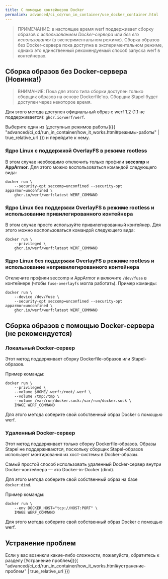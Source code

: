 ```yaml
---
title: С помощью контейнеров Docker
permalink: advanced/ci_cd/run_in_container/use_docker_container.html
---
```


> ПРИМЕЧАНИЕ: в настоящее время werf поддерживает сборку образов с _использованием Docker-сервера_ или _без его использования_ (в экспериментальном режиме). Сборка образов без Docker-сервера пока доступна в экспериментальном режиме, однако это единственный рекомендуемый способ запуска werf в контейнерах.

## Сборка образов без Docker-сервера (Новинка!)

> ВНИМАНИЕ: Пока для этого типа сборки доступен только сборщик образов на основе Dockerfile'ов. Сборщик Stapel будет доступен через некоторое время.

Для этого метода доступен официальный образ с werf 1.2 (1.1 не поддерживается): `ghcr.io/werf/werf`.

Выберите один из [доступных режимов работы]({{ "advanced/ci_cd/run_in_container/how_it_works.html#режимы-работы" | true_relative_url }}) и перейдите к нему.

### Ядро Linux с поддержкой OverlayFS в режиме rootless

В этом случае необходимо отключить только профили **seccomp** и **AppArmor**. Для этого можно воспользоваться командой следующего вида:

```shell
docker run \
    --security-opt seccomp=unconfined --security-opt apparmor=unconfined \
    ghcr.io/werf/werf:latest WERF_COMMAND
```

### Ядро Linux без поддержки OverlayFS в режиме rootless и использование привилегированного контейнера

В этом случае просто используйте привилегированный контейнер. Для этого можно воспользоваться командой следующего вида:

```shell
docker run \
    --privileged \
    ghcr.io/werf/werf:latest WERF_COMMAND
```

### Ядро Linux без поддержки OverlayFS в режиме rootless и использование непривилегированного контейнера

Отключите профили seccomp и AppArmor и включите `/dev/fuse` в контейнере (чтобы `fuse-overlayfs` могла работать). Пример команды:

```shell
docker run \
    --device /dev/fuse \
    --security-opt seccomp=unconfined --security-opt apparmor=unconfined \
    ghcr.io/werf/werf:latest WERF_COMMAND
```

## Сборка образов с помощью Docker-сервера (не рекомендуется)

### Локальный Docker-сервер

Этот метод поддерживает сборку Dockerfile-образов или Stapel-образов.

Пример команды:

```shell
docker run \
    --privileged \
    --volume $HOME/.werf:/root/.werf \
    --volume /tmp:/tmp \
    --volume /var/run/docker.sock:/var/run/docker.sock \
    IMAGE WERF_COMMAND
```

Для этого метода соберите свой собственный образ Docker с помощью werf.

### Удаленный Docker-сервер

Этот метод поддерживает только сборку Dockerfile-образов. Образы Stapel не поддерживаются, поскольку сборщик Stapel-образов использует монтирования из хост-системы в Docker-образы.

Самый простой способ использовать удаленный Docker-сервер внутри Docker-контейнера — это Docker-in-Docker (dind).

Для этого метода соберите свой собственный образ на базе `docker:dind`.

Пример команды:

```shell
docker run \
    --env DOCKER_HOST="tcp://HOST:PORT" \
    IMAGE WERF_COMMAND
```

Для этого метода соберите свой собственный образ Docker с помощью werf.

## Устранение проблем

Если у вас возникли какие-либо сложности, пожалуйста, обратитесь к разделу [Устранение проблем]({{ "advanced/ci_cd/run_in_container/how_it_works.html#устранение-проблем" | true_relative_url }})
